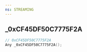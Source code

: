 ```yaml
---
ns: STREAMING
---
```

## _0xCF45DF50C7775F2A

```c
// 0xCF45DF50C7775F2A
Any _0xCF45DF50C7775F2A();
```

